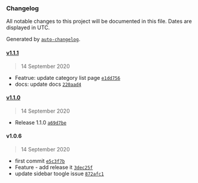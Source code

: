 ### Changelog

All notable changes to this project will be documented in this file. Dates are displayed in UTC.

Generated by [`auto-changelog`](https://github.com/CookPete/auto-changelog).

#### [v1.1.1](https://github.com/tookit/vuepress-theme-neptune/compare/v1.1.0...v1.1.1)

> 14 September 2020

- Featrue: update category list page [`e1dd756`](https://github.com/tookit/vuepress-theme-neptune/commit/e1dd756b6ea912231fae3552fcef18753ceaf7d3)
- docs: update docs [`220aad4`](https://github.com/tookit/vuepress-theme-neptune/commit/220aad41ceae04b3a3a020e4223de10179f9e5fd)

#### [v1.1.0](https://github.com/tookit/vuepress-theme-neptune/compare/v1.0.6...v1.1.0)

> 14 September 2020

- Release 1.1.0 [`a69d7be`](https://github.com/tookit/vuepress-theme-neptune/commit/a69d7beea09ad2490e3872362ee2501b2a73106c)

#### v1.0.6

> 14 September 2020

- first commit [`e5c3f7b`](https://github.com/tookit/vuepress-theme-neptune/commit/e5c3f7b5f66e9f15ca2d900f186f4c25deb99014)
- Feature - add release it [`3dec25f`](https://github.com/tookit/vuepress-theme-neptune/commit/3dec25f0c3736e9aa3e5545572cdeec432b6d3d1)
- update sidebar toogle issue [`872afc1`](https://github.com/tookit/vuepress-theme-neptune/commit/872afc172482cd38eef34cd72756eb84a71164d9)
